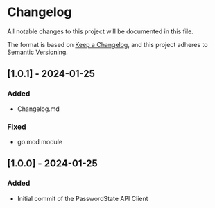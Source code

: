 # Changelog
All notable changes to this project will be documented in this file.

The format is based on [Keep a Changelog](https://keepachangelog.com/en/1.0.0/),
and this project adheres to [Semantic Versioning](https://semver.org/spec/v2.0.0.html).


## [1.0.1] - 2024-01-25
### Added
- Changelog.md

### Fixed
- go.mod module

## [1.0.0] - 2024-01-25
### Added
- Initial commit of the PasswordState API Client

